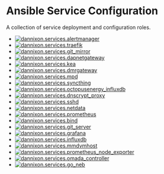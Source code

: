 # Ansible Service Configuration

A collection of service deployment and configuration roles.

- [![dannixon.services.alertmanager](https://github.com/DanNixon/ansible-services/actions/workflows/alertmanager.yml/badge.svg?branch=main)](https://github.com/DanNixon/ansible-services/actions/workflows/alertmanager.yml)
- [![dannixon.services.traefik](https://github.com/DanNixon/ansible-services/actions/workflows/traefik.yml/badge.svg?branch=main)](https://github.com/DanNixon/ansible-services/actions/workflows/traefik.yml)
- [![dannixon.services.git_mirror](https://github.com/DanNixon/ansible-services/actions/workflows/git_mirror.yml/badge.svg?branch=main)](https://github.com/DanNixon/ansible-services/actions/workflows/git_mirror.yml)
- [![dannixon.services.dapnetgateway](https://github.com/DanNixon/ansible-services/actions/workflows/dapnetgateway.yml/badge.svg?branch=main)](https://github.com/DanNixon/ansible-services/actions/workflows/dapnetgateway.yml)
- [![dannixon.services.kea](https://github.com/DanNixon/ansible-services/actions/workflows/kea.yml/badge.svg?branch=main)](https://github.com/DanNixon/ansible-services/actions/workflows/kea.yml)
- [![dannixon.services.dmrgateway](https://github.com/DanNixon/ansible-services/actions/workflows/dmrgateway.yml/badge.svg?branch=main)](https://github.com/DanNixon/ansible-services/actions/workflows/dmrgateway.yml)
- [![dannixon.services.mpd](https://github.com/DanNixon/ansible-services/actions/workflows/mpd.yml/badge.svg?branch=main)](https://github.com/DanNixon/ansible-services/actions/workflows/mpd.yml)
- [![dannixon.services.syncthing](https://github.com/DanNixon/ansible-services/actions/workflows/syncthing.yml/badge.svg?branch=main)](https://github.com/DanNixon/ansible-services/actions/workflows/syncthing.yml)
- [![dannixon.services.octopusenergy_influxdb](https://github.com/DanNixon/ansible-services/actions/workflows/octopusenergy_influxdb.yml/badge.svg?branch=main)](https://github.com/DanNixon/ansible-services/actions/workflows/octopusenergy_influxdb.yml)
- [![dannixon.services.dnscrypt_proxy](https://github.com/DanNixon/ansible-services/actions/workflows/dnscrypt_proxy.yml/badge.svg?branch=main)](https://github.com/DanNixon/ansible-services/actions/workflows/dnscrypt_proxy.yml)
- [![dannixon.services.sshd](https://github.com/DanNixon/ansible-services/actions/workflows/sshd.yml/badge.svg?branch=main)](https://github.com/DanNixon/ansible-services/actions/workflows/sshd.yml)
- [![dannixon.services.netdata](https://github.com/DanNixon/ansible-services/actions/workflows/netdata.yml/badge.svg?branch=main)](https://github.com/DanNixon/ansible-services/actions/workflows/netdata.yml)
- [![dannixon.services.prometheus](https://github.com/DanNixon/ansible-services/actions/workflows/prometheus.yml/badge.svg?branch=main)](https://github.com/DanNixon/ansible-services/actions/workflows/prometheus.yml)
- [![dannixon.services.bind](https://github.com/DanNixon/ansible-services/actions/workflows/bind.yml/badge.svg?branch=main)](https://github.com/DanNixon/ansible-services/actions/workflows/bind.yml)
- [![dannixon.services.git_server](https://github.com/DanNixon/ansible-services/actions/workflows/git_server.yml/badge.svg?branch=main)](https://github.com/DanNixon/ansible-services/actions/workflows/git_server.yml)
- [![dannixon.services.grafana](https://github.com/DanNixon/ansible-services/actions/workflows/grafana.yml/badge.svg?branch=main)](https://github.com/DanNixon/ansible-services/actions/workflows/grafana.yml)
- [![dannixon.services.influxdb](https://github.com/DanNixon/ansible-services/actions/workflows/influxdb.yml/badge.svg?branch=main)](https://github.com/DanNixon/ansible-services/actions/workflows/influxdb.yml)
- [![dannixon.services.mmdvmhost](https://github.com/DanNixon/ansible-services/actions/workflows/mmdvmhost.yml/badge.svg?branch=main)](https://github.com/DanNixon/ansible-services/actions/workflows/mmdvmhost.yml)
- [![dannixon.services.prometheus_node_exporter](https://github.com/DanNixon/ansible-services/actions/workflows/prometheus_node_exporter.yml/badge.svg?branch=main)](https://github.com/DanNixon/ansible-services/actions/workflows/prometheus_node_exporter.yml)
- [![dannixon.services.omada_controller](https://github.com/DanNixon/ansible-services/actions/workflows/omada_controller.yml/badge.svg?branch=main)](https://github.com/DanNixon/ansible-services/actions/workflows/omada_controller.yml)
- [![dannixon.services.go_neb](https://github.com/DanNixon/ansible-services/actions/workflows/go_neb.yml/badge.svg?branch=main)](https://github.com/DanNixon/ansible-services/actions/workflows/go_neb.yml)
